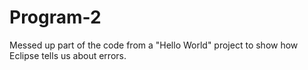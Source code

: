 # Program-2
Messed up part of the code from a "Hello World" project to show how Eclipse tells us about errors.

